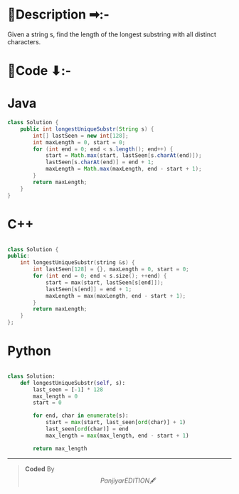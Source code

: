 # 📍Description ➡:-
<!-- Describe your first thoughts on how to solve this problem. -->
Given a string s, find the length of the longest substring with all distinct characters. 


# 📝Code ⬇:-



# Java
```java []
class Solution {
    public int longestUniqueSubstr(String s) {
        int[] lastSeen = new int[128];
        int maxLength = 0, start = 0;
        for (int end = 0; end < s.length(); end++) {
            start = Math.max(start, lastSeen[s.charAt(end)]);
            lastSeen[s.charAt(end)] = end + 1;
            maxLength = Math.max(maxLength, end - start + 1);
        }
        return maxLength;
    }
}

```

# C++
``` cpp []

class Solution {
public:
    int longestUniqueSubstr(string &s) {
        int lastSeen[128] = {}, maxLength = 0, start = 0;
        for (int end = 0; end < s.size(); ++end) {
            start = max(start, lastSeen[s[end]]);
            lastSeen[s[end]] = end + 1;
            maxLength = max(maxLength, end - start + 1);
        }
        return maxLength;
    }
};
```

# Python
``` python []

class Solution:
    def longestUniqueSubstr(self, s):
        last_seen = [-1] * 128  
        max_length = 0
        start = 0

        for end, char in enumerate(s):
            start = max(start, last_seen[ord(char)] + 1)
            last_seen[ord(char)] = end
            max_length = max(max_length, end - start + 1)

        return max_length    
```

---

>    **Coded** By $$Panjiyar EDITION 🖋  $$

               
